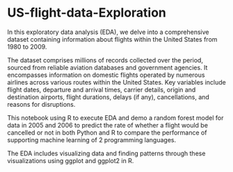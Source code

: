 # US-flight-data-Exploration

In this exploratory data analysis (EDA), we delve into a comprehensive dataset containing information about flights within the United States from 1980 to 2009.

The dataset comprises millions of records collected over the period, sourced from reliable aviation databases and government agencies. It encompasses information on domestic flights operated by numerous airlines across various routes within the United States. Key variables include flight dates, departure and arrival times, carrier details, origin and destination airports, flight durations, delays (if any), cancellations, and reasons for disruptions.

This notebook using R to execute EDA and demo a random forest model for data in 2005 and 2006 to predict the rate of whether a flight would be cancelled or not in both Python and R to compare the performance of supporting machine learning of 2 programming languages.

The EDA includes visualizing data and finding patterns through these visualizations using ggplot and ggplot2 in R.
